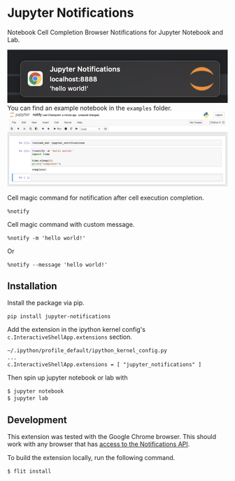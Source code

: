 # Jupyter Notifications
Notebook Cell Completion Browser Notifications for Jupyter Notebook and Lab. 

![Notification Example](static/images/notification.png)
You can find an example notebook in the `examples` folder.
![Notify Example](static/images/notify_example.png)

Cell magic command for notification after cell execution completion.
```
%notify 
```

Cell magic command with custom message.
```
%notify -m 'hello world!'
```
Or
```
%notify --message 'hello world!' 
```


## Installation

Install the package via pip.
```
pip install jupyter-notifications
```
Add the extension in the ipython kernel config's `c.InteractiveShellApp.extensions` section. 
```
~/.ipython/profile_default/ipython_kernel_config.py
...
c.InteractiveShellApp.extensions = [ "jupyter_notifications" ]
```
Then spin up jupyter notebook or lab with 
```
$ jupyter notebook
$ jupyter lab
``` 

## Development

This extension was tested with the Google Chrome browser.
This should work with any browser that has [access to the Notifications API](https://developer.mozilla.org/en-US/docs/Web/API/Notifications_API/Using_the_Notifications_API#browser_compatibility). 

To build the extension locally, run the following command.
```
$ flit install
```

